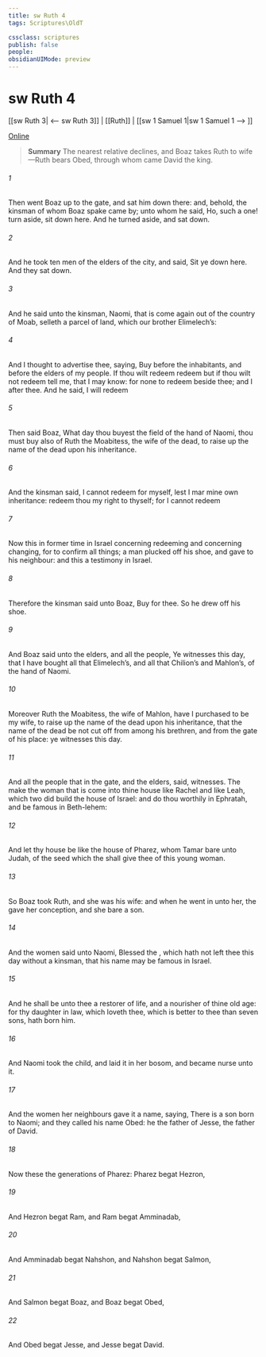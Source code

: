 ```yaml
---
title: sw Ruth 4
tags: Scriptures\OldT

cssclass: scriptures
publish: false
people:
obsidianUIMode: preview
---
```


# sw Ruth 4
[[sw Ruth 3| <-- sw Ruth 3]] | [[Ruth]] | [[sw 1 Samuel 1|sw 1 Samuel 1 --> ]]

[Online](https://churchofjesuschrist.org/study/scriptures/ot/ruth/4?lang=eng)

> __Summary__
The nearest relative declines, and Boaz takes Ruth to wife—Ruth bears Obed, through whom came David the king.

###### 1 
Then went Boaz up to the gate, and sat him down there: and, behold, the kinsman of whom Boaz spake came by; unto whom he said, Ho, such a one! turn aside, sit down here. And he turned aside, and sat down.

###### 2 
And he took ten men of the elders of the city, and said, Sit ye down here. And they sat down.

###### 3 
And he said unto the kinsman, Naomi, that is come again out of the country of Moab, selleth a parcel of land, which  our brother Elimelech’s:

###### 4 
And I thought to advertise thee, saying, Buy  before the inhabitants, and before the elders of my people. If thou wilt redeem  redeem  but if thou wilt not redeem  tell me, that I may know: for  none to redeem  beside thee; and I  after thee. And he said, I will redeem 

###### 5 
Then said Boaz, What day thou buyest the field of the hand of Naomi, thou must buy  also of Ruth the Moabitess, the wife of the dead, to raise up the name of the dead upon his inheritance.

###### 6 
And the kinsman said, I cannot redeem  for myself, lest I mar mine own inheritance: redeem thou my right to thyself; for I cannot redeem 

###### 7 
Now this  in former time in Israel concerning redeeming and concerning changing, for to confirm all things; a man plucked off his shoe, and gave  to his neighbour: and this  a testimony in Israel.

###### 8 
Therefore the kinsman said unto Boaz, Buy  for thee. So he drew off his shoe.

###### 9 
And Boaz said unto the elders, and  all the people, Ye  witnesses this day, that I have bought all that  Elimelech’s, and all that  Chilion’s and Mahlon’s, of the hand of Naomi.

###### 10 
Moreover Ruth the Moabitess, the wife of Mahlon, have I purchased to be my wife, to raise up the name of the dead upon his inheritance, that the name of the dead be not cut off from among his brethren, and from the gate of his place: ye  witnesses this day.

###### 11 
And all the people that  in the gate, and the elders, said,  witnesses. The  make the woman that is come into thine house like Rachel and like Leah, which two did build the house of Israel: and do thou worthily in Ephratah, and be famous in Beth-lehem:

###### 12 
And let thy house be like the house of Pharez, whom Tamar bare unto Judah, of the seed which the  shall give thee of this young woman.

###### 13 
So Boaz took Ruth, and she was his wife: and when he went in unto her, the  gave her conception, and she bare a son.

###### 14 
And the women said unto Naomi, Blessed  the , which hath not left thee this day without a kinsman, that his name may be famous in Israel.

###### 15 
And he shall be unto thee a restorer of  life, and a nourisher of thine old age: for thy daughter in law, which loveth thee, which is better to thee than seven sons, hath born him.

###### 16 
And Naomi took the child, and laid it in her bosom, and became nurse unto it.

###### 17 
And the women her neighbours gave it a name, saying, There is a son born to Naomi; and they called his name Obed: he  the father of Jesse, the father of David.

###### 18 
Now these  the generations of Pharez: Pharez begat Hezron,

###### 19 
And Hezron begat Ram, and Ram begat Amminadab,

###### 20 
And Amminadab begat Nahshon, and Nahshon begat Salmon,

###### 21 
And Salmon begat Boaz, and Boaz begat Obed,

###### 22 
And Obed begat Jesse, and Jesse begat David.

